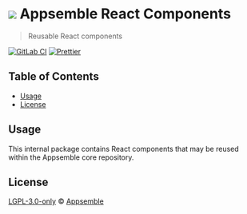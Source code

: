 # ![](https://gitlab.com/appsemble/appsemble/-/raw/0.23.6/config/assets/logo.svg) Appsemble React Components

> Reusable React components

[![GitLab CI](https://gitlab.com/appsemble/appsemble/badges/0.23.6/pipeline.svg)](https://gitlab.com/appsemble/appsemble/-/releases/0.23.6)
[![Prettier](https://img.shields.io/badge/code_style-prettier-ff69b4.svg)](https://prettier.io)

## Table of Contents

- [Usage](#usage)
- [License](#license)

## Usage

This internal package contains React components that may be reused within the Appsemble core
repository.

## License

[LGPL-3.0-only](https://gitlab.com/appsemble/appsemble/-/blob/0.23.6/LICENSE.md) ©
[Appsemble](https://appsemble.com)
